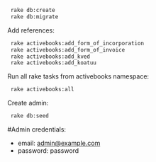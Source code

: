 ```sh
 rake db:create 
 rake db:migrate
```

Add references:
```sh
 rake activebooks:add_form_of_incorporation
 rake activebooks:add_form_of_invoice
 rake activebooks:add_kved
 rake activebooks:add_koatuu
```
Run all rake tasks from activebooks namespace:
 ```sh
  rake activebooks:all
 ```

Create admin:
```sh
 rake db:seed
```

#Admin credentials:

- email: admin@example.com
- password: password
